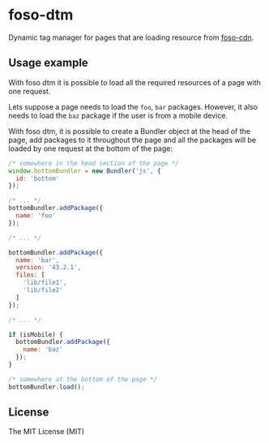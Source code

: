# foso-dtm

Dynamic tag manager for pages that are loading resource from [foso-cdn][].


## Usage example

With foso dtm it is possible to load all the required resources of a page with
one request.

Lets suppose a page needs to load the `foo`, `bar` packages. However,
it also needs to load the `baz` package if the user is from a mobile device.

With foso dtm, it is possible to create a Bundler object at the head of the page,
add packages to it throughout the page and all the packages will be loaded by one
request at the bottom of the page:

```js
/* somewhere in the head section of the page */
window.bottomBundler = new Bundler('js', {
  id: 'bottom'
});

/* ... */
bottomBundler.addPackage({
  name: 'foo'
});

/* ... */

bottomBundler.addPackage({
  name: 'bar',
  version: '43.2.1',
  files: [
    'lib/file1',
    'lib/file2'
  ]
});

/* ... */

if (isMobile) {
  bottomBundler.addPackage({
    name: 'baz'
  });
}

/* somewhere at the bottom of the page */
bottomBundler.load();
```


## License

The MIT License (MIT)


[foso-cdn]: https://github.com/fosojs/cdn
